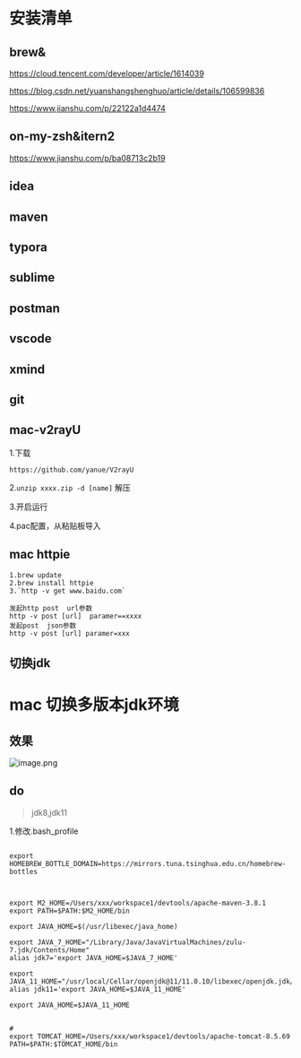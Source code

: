 



# 安装清单



## brew&

https://cloud.tencent.com/developer/article/1614039

https://blog.csdn.net/yuanshangshenghuo/article/details/106599836

https://www.jianshu.com/p/22122a1d4474

## on-my-zsh&itern2

https://www.jianshu.com/p/ba08713c2b19





## idea



## maven

## typora

## sublime

## postman



## vscode



## xmind

## git





## mac-v2rayU



1.下载

```
https://github.com/yanue/V2rayU
```

2.`unzip xxxx.zip -d [name]` 解压

3.开启运行

4.pac配置，从粘贴板导入


## mac  httpie

```
1.brew update
2.brew install httpie
3.`http -v get www.baidu.com`

发起http post  url参数
http -v post [url]  paramer==xxxx
发起post  json参数
http -v post [url] paramer=xxx

```

## 切换jdk



# mac 切换多版本jdk环境

## 效果


![image.png](https://p6-juejin.byteimg.com/tos-cn-i-k3u1fbpfcp/3262e7bd29d045dfaaf85c2e3da67dd4~tplv-k3u1fbpfcp-watermark.image)

## do

> jdk8,jdk11


1.修改.bash_profile


```shell

export HOMEBREW_BOTTLE_DOMAIN=https://mirrors.tuna.tsinghua.edu.cn/homebrew-bottles



export M2_HOME=/Users/xxx/workspace1/devtools/apache-maven-3.8.1
export PATH=$PATH:$M2_HOME/bin

export JAVA_HOME=$(/usr/libexec/java_home)

export JAVA_7_HOME="/Library/Java/JavaVirtualMachines/zulu-7.jdk/Contents/Home"
alias jdk7='export JAVA_HOME=$JAVA_7_HOME'

export JAVA_11_HOME="/usr/local/Cellar/openjdk@11/11.0.10/libexec/openjdk.jdk/Contents/Home"
alias jdk11='export JAVA_HOME=$JAVA_11_HOME'

export JAVA_HOME=$JAVA_11_HOME


#
export TOMCAT_HOME=/Users/xxx/workspace1/devtools/apache-tomcat-8.5.69
PATH=$PATH:$TOMCAT_HOME/bin
```

